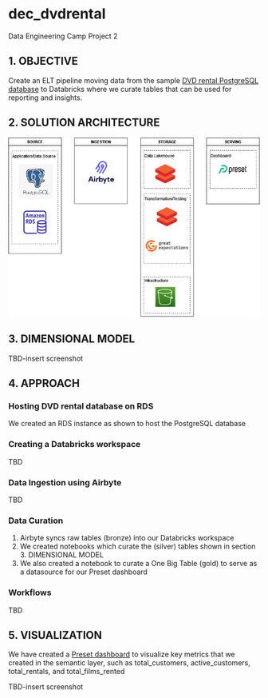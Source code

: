 # dec_dvdrental
Data Engineering Camp Project 2

## 1. OBJECTIVE
Create an ELT pipeline moving data from the sample <a href="https://www.postgresqltutorial.com/postgresql-getting-started/postgresql-sample-database">DVD rental PostgreSQL database</a> to Databricks where we curate tables that can be used for reporting and insights.

## 2. SOLUTION ARCHITECTURE
![plot](./dec_project2_solution_architecture.drawio.png)

## 3. DIMENSIONAL MODEL
TBD-insert screenshot

## 4. APPROACH
### Hosting DVD rental database on RDS
We created an RDS instance as shown to host the PostgreSQL database

### Creating a Databricks workspace
TBD

### Data Ingestion using Airbyte
TBD

### Data Curation
1. Airbyte syncs raw tables (bronze) into our Databricks workspace
2. We created notebooks which curate the (silver) tables shown in section 3. DIMENSIONAL MODEL
3. We also created a notebook to curate a One Big Table (gold) to serve as a datasource for our Preset dashboard

### Workflows
TBD

## 5. VISUALIZATION
We have created a <a href="https://efe6400f.us2a.app.preset.io/superset/dashboard/9/?native_filters_key=o98dQ_AqNUVy7Zn6i-ZBS1lqSgPF7V8kZBJ0Umb5bpjrHXT82eRA_ww8DPkj0MMW">Preset dashboard</a> to visualize key metrics that we created in the semantic layer, such as total_customers, active_customers, total_rentals, and total_films_rented

TBD-insert screenshot

   
